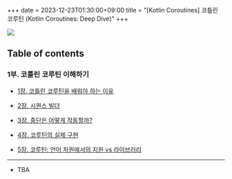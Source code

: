 +++ 
date = 2023-12-23T01:30:00+09:00
title = "[Kotlin Coroutines] 코틀린 코루틴 (Kotlin Coroutines: Deep Dive)"
+++

![](/images/books/kotlin-coroutines/cover.webp)

## Table of contents

### 1부. 코틀린 코루틴 이해하기

- [1장. 코틀린 코루틴을 배워야 하는 이유](/books/kotlin-coroutines-chapter01)

- [2장. 시퀀스 빌더](/books/kotlin-coroutines-chapter02)

- [3장. 중단은 어떻게 작동할까?](/books/kotlin-coroutines-chapter03)

- [4장. 코루틴의 실제 구현](/books/kotlin-coroutines-chapter04)

- [5장. 코루틴: 언어 차원에서의 지원 vs 라이브러리](/books/kotlin-coroutines-chapter05)

---

- TBA
